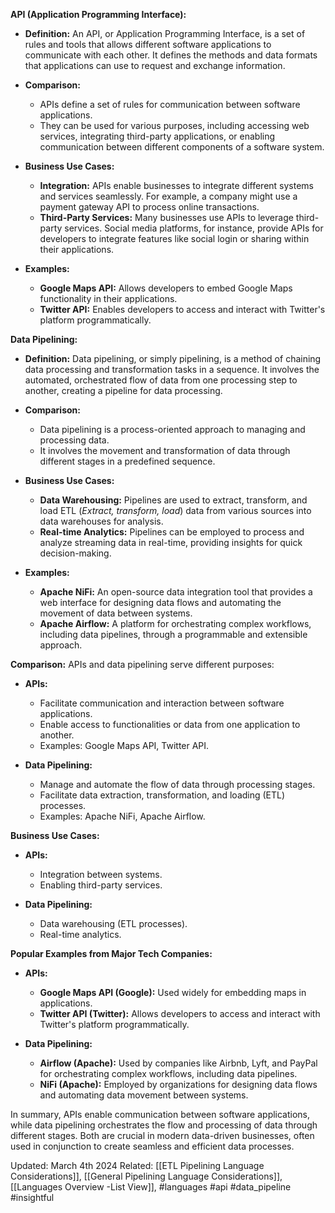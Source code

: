 **API (Application Programming Interface):**

- **Definition:** An API, or Application Programming Interface, is a set of rules and tools that allows different software applications to communicate with each other. It defines the methods and data formats that applications can use to request and exchange information.
    
- **Comparison:**
    
    - APIs define a set of rules for communication between software applications.
    - They can be used for various purposes, including accessing web services, integrating third-party applications, or enabling communication between different components of a software system.
- **Business Use Cases:**
    
    - **Integration:** APIs enable businesses to integrate different systems and services seamlessly. For example, a company might use a payment gateway API to process online transactions.
    - **Third-Party Services:** Many businesses use APIs to leverage third-party services. Social media platforms, for instance, provide APIs for developers to integrate features like social login or sharing within their applications.
- **Examples:**
    
    - **Google Maps API:** Allows developers to embed Google Maps functionality in their applications.
    - **Twitter API:** Enables developers to access and interact with Twitter's platform programmatically.

**Data Pipelining:**

- **Definition:** Data pipelining, or simply pipelining, is a method of chaining data processing and transformation tasks in a sequence. It involves the automated, orchestrated flow of data from one processing step to another, creating a pipeline for data processing.
    
- **Comparison:**
    
    - Data pipelining is a process-oriented approach to managing and processing data.
    - It involves the movement and transformation of data through different stages in a predefined sequence.
- **Business Use Cases:**
    
    - **Data Warehousing:** Pipelines are used to extract, transform, and load ETL (*Extract, transform, load*) data from various sources into data warehouses for analysis.
    - **Real-time Analytics:** Pipelines can be employed to process and analyze streaming data in real-time, providing insights for quick decision-making.
- **Examples:**
    
    - **Apache NiFi:** An open-source data integration tool that provides a web interface for designing data flows and automating the movement of data between systems.
    - **Apache Airflow:** A platform for orchestrating complex workflows, including data pipelines, through a programmable and extensible approach.

**Comparison:** APIs and data pipelining serve different purposes:

- **APIs:**
    
    - Facilitate communication and interaction between software applications.
    - Enable access to functionalities or data from one application to another.
    - Examples: Google Maps API, Twitter API.
- **Data Pipelining:**
    
    - Manage and automate the flow of data through processing stages.
    - Facilitate data extraction, transformation, and loading (ETL) processes.
    - Examples: Apache NiFi, Apache Airflow.

**Business Use Cases:**

- **APIs:**
    
    - Integration between systems.
    - Enabling third-party services.
- **Data Pipelining:**
    
    - Data warehousing (ETL processes).
    - Real-time analytics.

**Popular Examples from Major Tech Companies:**

- **APIs:**
    
    - **Google Maps API (Google):** Used widely for embedding maps in applications.
    - **Twitter API (Twitter):** Allows developers to access and interact with Twitter's platform programmatically.
- **Data Pipelining:**
    
    - **Airflow (Apache):** Used by companies like Airbnb, Lyft, and PayPal for orchestrating complex workflows, including data pipelines.
    - **NiFi (Apache):** Employed by organizations for designing data flows and automating data movement between systems.

In summary, APIs enable communication between software applications, while data pipelining orchestrates the flow and processing of data through different stages. Both are crucial in modern data-driven businesses, often used in conjunction to create seamless and efficient data processes.



Updated: March 4th 2024
Related: [[ETL Pipelining Language Considerations]], [[General Pipelining Language Considerations]], [[Languages Overview -List View]],  #languages #api #data_pipeline #insightful
